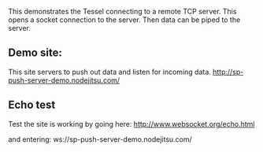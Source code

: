 This demonstrates the Tessel connecting to a remote TCP server. This opens a socket connection to the server. Then data can be piped to the server.

## Demo site:
This site servers to push out data and listen for incoming data.
http://sp-push-server-demo.nodejitsu.com/

## Echo test
Test the site is working by going here: 
http://www.websocket.org/echo.html

and entering:
ws://sp-push-server-demo.nodejitsu.com/

